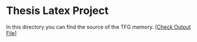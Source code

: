 # Thesis Latex Project

In this directory you can find the source of the TFG memory. [[Check Output File](https://drive.google.com/file/d/1AQXWIRJbTlziFOfCy4y8iV6r0rzqvRrn/view)]

  

